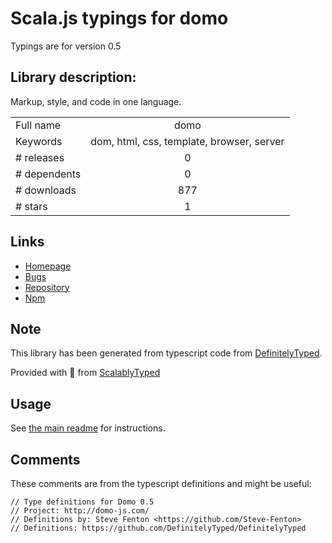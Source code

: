 
# Scala.js typings for domo

Typings are for version 0.5

## Library description:
Markup, style, and code in one language.

|                    |                 |
| ------------------ | :-------------: |
| Full name          | domo |
| Keywords           | dom, html, css, template, browser, server |
| # releases         | 0 |
| # dependents       | 0 |
| # downloads        | 877 |
| # stars            | 1 |

## Links
- [Homepage](https://github.com/jed/domo#readme)
- [Bugs](https://github.com/jed/domo/issues)
- [Repository](https://github.com/jed/domo)
- [Npm](https://www.npmjs.com/package/domo)
    


## Note
This library has been generated from typescript code from [DefinitelyTyped](https://definitelytyped.org).

Provided with :purple_heart: from [ScalablyTyped](https://github.com/oyvindberg/ScalablyTyped)

## Usage
See [the main readme](../../readme.md) for instructions.

## Comments

These comments are from the typescript definitions and might be useful:
```
// Type definitions for Domo 0.5
// Project: http://domo-js.com/
// Definitions by: Steve Fenton <https://github.com/Steve-Fenton>
// Definitions: https://github.com/DefinitelyTyped/DefinitelyTyped

```

